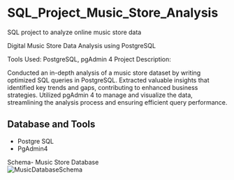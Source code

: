 # SQL_Project_Music_Store_Analysis
SQL project to analyze online music store data

Digital Music Store Data Analysis using PostgreSQL

Tools Used: PostgreSQL, pgAdmin 4
Project Description:

Conducted an in-depth analysis of a music store dataset by writing optimized SQL queries in PostgreSQL.
Extracted valuable insights that identified key trends and gaps, contributing to enhanced business strategies.
Utilized pgAdmin 4 to manage and visualize the data, streamlining the analysis process and ensuring efficient query performance.


## Database and Tools
* Postgre SQL
* PgAdmin4

Schema- Music Store Database  
![MusicDatabaseSchema](https://user-images.githubusercontent.com/112153548/213707717-bfc9f479-52d9-407b-99e1-e94db7ae10a3.png)
